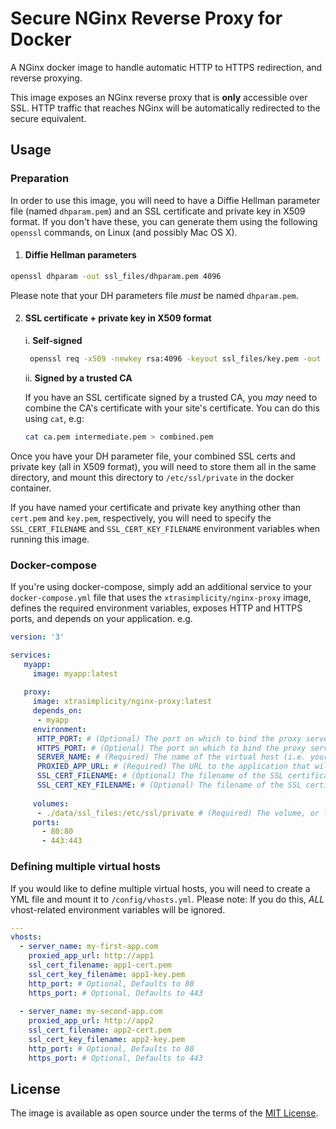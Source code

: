 # Secure NGinx Reverse Proxy for Docker

A NGinx docker image to handle automatic HTTP to HTTPS redirection, and reverse proxying.

This image exposes an NGinx reverse proxy that is **only** accessible over SSL. HTTP traffic that reaches NGinx will be automatically redirected to the secure equivalent.

## Usage
### Preparation

In order to use this image, you will need to have a Diffie Hellman parameter file (named `dhparam.pem`) and an SSL certificate and private key in X509 format. If you don't have these, you can generate them using the following `openssl` commands, on Linux (and possibly Mac OS X).

1. #### Diffie Hellman parameters
```bash
openssl dhparam -out ssl_files/dhparam.pem 4096
```

Please note that your DH parameters file *_must_* be named `dhparam.pem`.

2. #### SSL certificate + private key in X509 format
    i. **Self-signed**
     ```bash
      openssl req -x509 -newkey rsa:4096 -keyout ssl_files/key.pem -out ssl_files/cert.pem -days 365 -nodes
     ```
    ii. **Signed by a trusted CA**
    
      If you have an SSL certificate signed by a trusted CA, you _may_ need to combine the CA's certificate with your site's certificate. You can do this using `cat`, e.g:

      ```bash
      cat ca.pem intermediate.pem > combined.pem
      ```

Once you have your DH parameter file, your combined SSL certs and private key (all in X509 format), you will need to store them all in the same directory, and mount this directory to `/etc/ssl/private` in the docker container.

If you have named your certificate and private key anything other than `cert.pem` and `key.pem`, respectively, you will need to specify the `SSL_CERT_FILENAME` and `SSL_CERT_KEY_FILENAME` environment variables when running this image.

### Docker-compose

If you're using docker-compose, simply add an additional service to your `docker-compose.yml` file that uses the `xtrasimplicity/nginx-proxy` image, defines the required environment variables, exposes HTTP and HTTPS ports, and depends on your application. e.g.

```yaml
version: '3'

services:
   myapp:
     image: myapp:latest
  
   proxy:
     image: xtrasimplicity/nginx-proxy:latest
     depends_on:
      - myapp
     environment:
      HTTP_PORT: # (Optional) The port on which to bind the proxy server's HTTP daemon,, within the container. Defaults to 80
      HTTPS_PORT: # (Optional) The port on which to bind the proxy server's HTTPS daemon, within the container. Defaults to 443
      SERVER_NAME: # (Required) The name of the virtual host (i.e. your site's FQDN). Required
      PROXIED_APP_URL: # (Required) The URL to the application that will be proxied. This is usually the name of your dependent application, prefixed by the scheme. e.g. http://myapp. A unix socket can also be used here. This will be passed to NGinx's `proxy_pass` directive.
      SSL_CERT_FILENAME: # (Optional) The filename of the SSL certificate. Defaults to `cert.pem`.
      SSL_CERT_KEY_FILENAME: # (Optional) The filename of the SSL certificate's private key. Defaults to `key.pem`.
      
     volumes:
      - ./data/ssl_files:/etc/ssl/private # (Required) The volume, or local directory, that contains the Diffie-hellman parameter file (`dhparam.pem`) and both SSL certificates.
     ports:
       - 80:80
       - 443:443
```

### Defining multiple virtual hosts
If you would like to define multiple virtual hosts, you will need to create a YML file and mount it to `/config/vhosts.yml`. Please note: If you do this, *ALL* vhost-related environment variables will be ignored.

```yaml
---
vhosts:
  - server_name: my-first-app.com
    proxied_app_url: http://app1
    ssl_cert_filename: app1-cert.pem
    ssl_cert_key_filename: app1-key.pem
    http_port: # Optional, Defaults to 80
    https_port: # Optional, Defaults to 443
  
  - server_name: my-second-app.com
    proxied_app_url: http://app2
    ssl_cert_filename: app2-cert.pem
    ssl_cert_key_filename: app2-key.pem
    http_port: # Optional, Defaults to 80
    https_port: # Optional, Defaults to 443
```

## License

The image is available as open source under the terms of the [MIT License](https://opensource.org/licenses/MIT).
